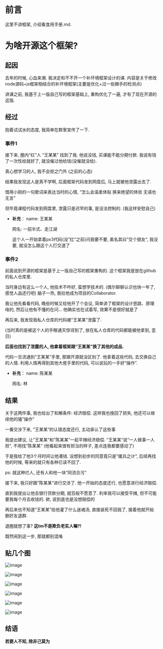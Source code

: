 # 前言

这里不讲框架, 介绍看食用手册.md.

# 为啥开源这个框架?

## 起因

去年的时候, 心血来潮. 我决定和不不开一个补环境框架设计的课. 内容是关于修改node源码+js框架相结合的补环境框架(主要是优化+过一些棘手的检测点)

讲课之前, 我基于上一版自己写的框架基础上, 重构优化了一遍, 才有了现在开源的这版.

## 经过

抱着试试水的态度, 我简单在群里宣传了一下. 

### 事件1

接下来, 圈内“红”人 “王某某” 找到了我. 他说没钱, 买课能不能分期付款. 我说有钱了一次性给就好了, 就没催过他给钱(没催就没给).

真心想学习的人, 我不会拒之门外 (之前的心态)

结果我发现这人是真不学啊, 后面框架代码发到网盘后, 马上就被他泄露出去了. 

借用小刚的一句歌词来表达当时的心情, “怎么会温柔体贴 换来绝望的体验 无语也无言”

但毕竟课程代码发到网盘里, 泄露只是迟早的事, 是没法控制的. (我这样安慰自己)

- **补充**：
	name: 王某某
    
    网名: 一招半式、走江湖
    
    这个人一开始拿着px3代码(没”红“之前)问我要不要, 美名其曰”交个朋友“, 我没要, 就没怎么跟这个人打交道了


### 事件2

前面说到开源的框架是基于上一版自己写的框架重构的. 这个框架我是放在github的私人仓库里.

当时身边有这么一个人, 他技术不咋好, 蛮想学技术的. (偶尔聊聊认识也快一年了, 感觉人品还行吧) 脑子一热, 我拉他成为项目的Collaborator. 

我让他先看看代码, 晚些时候又给他开了个会议, 简单讲了框架的设计思路、原理啥的, 然后让他有不懂的在问... 他确实也在试着写, 效果不是很好就是了

再后来, 我发现我私人仓库的代码被“王某某”泄露了. 

(当时真的是被这个人的手眼通天惊讶到了, 放在私人仓库的代码都能被他拿到, 歪日)

**后面也找到了泄露的人, 他拿着框架跟“王某某”换了其他的成品.** 

代码一旦流通到“王某某”手里, 那跟开源就没区别了. 他拿着这些代码, 去交换自己的人情. 利用人情再得到其他大佬手里的代码, 可以说玩的一手好“操作”.

- **补充**：
    name: 陈某某
	
    网名: 林

## 结果

关于这两件事, 我也给出了和解条件: 经济赔偿. 这样我也挽回了损失, 他还可以继续他的骚“操作” 

一番交涉下来, ”王某某“的认错态度还行, 主动承认了这些事

我提出建议, 让”王某某“和”陈某某“一起平摊经济赔偿. ”王某某“说”一人做事一人担“, 不用找”陈某某“ (他看起来很有担当的样子, 差点连我都要感动了)

于是我给了他3个月时间让他凑钱. 没想到初步的同意竟只是”缓兵之计“, 后续再找他的时候, 等来的就只有各种已读不回了. 

ps: 就这种烂人, 还有人和他一块“同流合污”

接下来, 我只好跟”陈某某“进行交涉了. 他一开始的态度还行, 也愿意进行经济赔偿. 

直到我提出让他去银行贷款分期, 就百般不愿意了. 利率我可以接受平摊, 但不可能要我每个月去收钱的. 欸, 说到底也是没想赔偿的

再后来也不知道“王某某”给他灌了什么迷魂汤, 直接装死不回我了, 接着他就开始删好友退群.

退圈就想了事? **这tm不是欺负老实人嘛?!**

既然闹到这一步, 那就都别混咯

## 贴几个图

![image](./img/1.png)

![image](./img/2.png)

![image](./img/3.png)

![image](./img/4.png)

![image](./img/5.png)

![image](./img/6.png)

## 结语

**若要人不知, 除非己莫为**